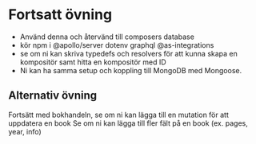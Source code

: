 # Fortsatt övning

- Använd denna och återvänd till composers database
- kör npm i @apollo/server dotenv graphql @as-integrations
- se om ni kan skriva typedefs och resolvers för att kunna skapa en kompositör samt hitta en kompositör med ID
- Ni kan ha samma setup och koppling till MongoDB med Mongoose.

## Alternativ övning

Fortsätt med bokhandeln, se om ni kan lägga till en mutation för att uppdatera en book
Se om ni kan lägga till fler fält på en book (ex. pages, year, info)

